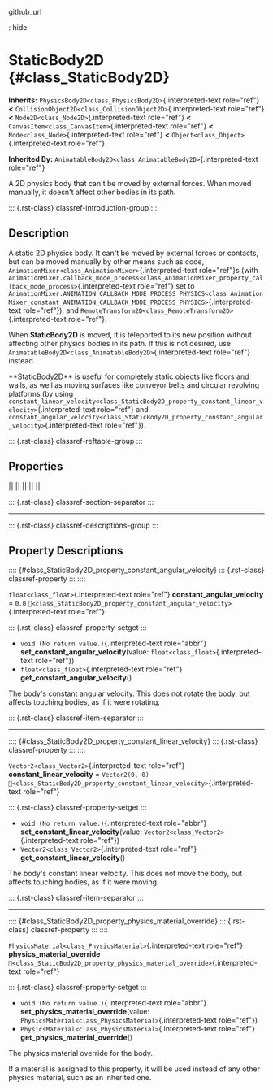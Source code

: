 github_url

:   hide

# StaticBody2D {#class_StaticBody2D}

**Inherits:** `PhysicsBody2D<class_PhysicsBody2D>`{.interpreted-text
role="ref"} **\<**
`CollisionObject2D<class_CollisionObject2D>`{.interpreted-text
role="ref"} **\<** `Node2D<class_Node2D>`{.interpreted-text role="ref"}
**\<** `CanvasItem<class_CanvasItem>`{.interpreted-text role="ref"}
**\<** `Node<class_Node>`{.interpreted-text role="ref"} **\<**
`Object<class_Object>`{.interpreted-text role="ref"}

**Inherited By:**
`AnimatableBody2D<class_AnimatableBody2D>`{.interpreted-text role="ref"}

A 2D physics body that can\'t be moved by external forces. When moved
manually, it doesn\'t affect other bodies in its path.

::: {.rst-class}
classref-introduction-group
:::

## Description

A static 2D physics body. It can\'t be moved by external forces or
contacts, but can be moved manually by other means such as code,
`AnimationMixer<class_AnimationMixer>`{.interpreted-text role="ref"}s
(with
`AnimationMixer.callback_mode_process<class_AnimationMixer_property_callback_mode_process>`{.interpreted-text
role="ref"} set to
`AnimationMixer.ANIMATION_CALLBACK_MODE_PROCESS_PHYSICS<class_AnimationMixer_constant_ANIMATION_CALLBACK_MODE_PROCESS_PHYSICS>`{.interpreted-text
role="ref"}), and
`RemoteTransform2D<class_RemoteTransform2D>`{.interpreted-text
role="ref"}.

When **StaticBody2D** is moved, it is teleported to its new position
without affecting other physics bodies in its path. If this is not
desired, use
`AnimatableBody2D<class_AnimatableBody2D>`{.interpreted-text role="ref"}
instead.

\*\*StaticBody2D\*\* is useful for completely static objects like floors
and walls, as well as moving surfaces like conveyor belts and circular
revolving platforms (by using
`constant_linear_velocity<class_StaticBody2D_property_constant_linear_velocity>`{.interpreted-text
role="ref"} and
`constant_angular_velocity<class_StaticBody2D_property_constant_angular_velocity>`{.interpreted-text
role="ref"}).

::: {.rst-class}
classref-reftable-group
:::

## Properties

||
||
||
||
||

::: {.rst-class}
classref-section-separator
:::

------------------------------------------------------------------------

::: {.rst-class}
classref-descriptions-group
:::

## Property Descriptions

:::: {#class_StaticBody2D_property_constant_angular_velocity}
::: {.rst-class}
classref-property
:::
::::

`float<class_float>`{.interpreted-text role="ref"}
**constant_angular_velocity** = `0.0`
`🔗<class_StaticBody2D_property_constant_angular_velocity>`{.interpreted-text
role="ref"}

::: {.rst-class}
classref-property-setget
:::

- `void (No return value.)`{.interpreted-text role="abbr"}
  **set_constant_angular_velocity**(value:
  `float<class_float>`{.interpreted-text role="ref"})
- `float<class_float>`{.interpreted-text role="ref"}
  **get_constant_angular_velocity**()

The body\'s constant angular velocity. This does not rotate the body,
but affects touching bodies, as if it were rotating.

::: {.rst-class}
classref-item-separator
:::

------------------------------------------------------------------------

:::: {#class_StaticBody2D_property_constant_linear_velocity}
::: {.rst-class}
classref-property
:::
::::

`Vector2<class_Vector2>`{.interpreted-text role="ref"}
**constant_linear_velocity** = `Vector2(0, 0)`
`🔗<class_StaticBody2D_property_constant_linear_velocity>`{.interpreted-text
role="ref"}

::: {.rst-class}
classref-property-setget
:::

- `void (No return value.)`{.interpreted-text role="abbr"}
  **set_constant_linear_velocity**(value:
  `Vector2<class_Vector2>`{.interpreted-text role="ref"})
- `Vector2<class_Vector2>`{.interpreted-text role="ref"}
  **get_constant_linear_velocity**()

The body\'s constant linear velocity. This does not move the body, but
affects touching bodies, as if it were moving.

::: {.rst-class}
classref-item-separator
:::

------------------------------------------------------------------------

:::: {#class_StaticBody2D_property_physics_material_override}
::: {.rst-class}
classref-property
:::
::::

`PhysicsMaterial<class_PhysicsMaterial>`{.interpreted-text role="ref"}
**physics_material_override**
`🔗<class_StaticBody2D_property_physics_material_override>`{.interpreted-text
role="ref"}

::: {.rst-class}
classref-property-setget
:::

- `void (No return value.)`{.interpreted-text role="abbr"}
  **set_physics_material_override**(value:
  `PhysicsMaterial<class_PhysicsMaterial>`{.interpreted-text
  role="ref"})
- `PhysicsMaterial<class_PhysicsMaterial>`{.interpreted-text role="ref"}
  **get_physics_material_override**()

The physics material override for the body.

If a material is assigned to this property, it will be used instead of
any other physics material, such as an inherited one.
